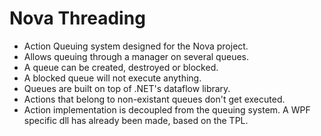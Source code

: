 Nova Threading
====

* Action Queuing system designed for the Nova project.
* Allows queuing through a manager on several queues.
* A queue can be created, destroyed or blocked.
* A blocked queue will not execute anything.
* Queues are built on top of .NET's dataflow library.
* Actions that belong to non-existant queues don't get executed.
* Action implementation is decoupled from the queuing system. A WPF specific dll has already been made, based on the TPL.